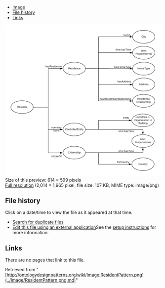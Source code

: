 * [Image](../Image/ResidentPattern.png.md#file)
* [File history](../Image/ResidentPattern.png.md#filehistory)
* [Links](../Image/ResidentPattern.png.md#filelinks)

[![Image:ResidentPattern.png](../images/thumb/e/ea/ResidentPattern.png/614px-ResidentPattern.png)](../../images/e/ea/ResidentPattern.png)  
Size of this preview: 614 × 599 pixels  
[Full resolution](../../images/e/ea/ResidentPattern.png)‎ (2,014 × 1,965 pixel, file size: 107 KB, MIME type: image/png)

## File history

Click on a date/time to view the file as it appeared at that time.



  
* [Search for duplicate files](http://ontologydesignpatterns.org/wiki/Special:FileDuplicateSearch/ResidentPattern.png "Special:FileDuplicateSearch/ResidentPattern.png")
* [Edit this file using an external application](http://ontologydesignpatterns.org/wiki/index.php?title=Image:ResidentPattern.png&action=edit&externaledit=true&mode=file "Image:ResidentPattern.png")See the [setup instructions](http://www.mediawiki.org/wiki/Manual:External_editors "http://www.mediawiki.org/wiki/Manual:External_editors") for more information.

## Links



There are no pages that link to this file.




Retrieved from "[http://ontologydesignpatterns.org/wiki/Image:ResidentPattern.png](../Image/ResidentPattern.png.md)"